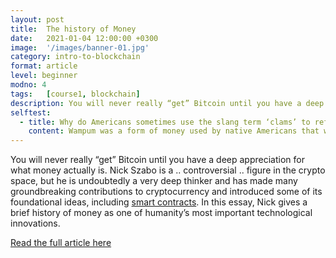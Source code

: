 ```yaml
---
layout: post
title:  The history of Money
date:   2021-01-04 12:00:00 +0300
image:  '/images/banner-01.jpg'
category: intro-to-blockchain
format: article
level: beginner
modno: 4
tags:   [course1, blockchain]
description: You will never really “get” Bitcoin until you have a deep appreciation for what money actually is. Nick Szabo is a .. controversial .. figure in the crypto space, but he is undoubtedly a very deep thinker and has made many groundbreaking contributions to cryptocurrency and introduced some of its foundational ideas, including smart contracts. In this essay, Nick gives a brief history of money as one of humanity’s most important technological innovations.
selftest:
  - title: Why do Americans sometimes use the slang term ‘clams’ to refer to money?
    content: Wampum was a form of money used by native Americans that was made from clamshells.
---
```


You will never really “get” Bitcoin until you have a deep appreciation for what money actually is. Nick Szabo is a .. controversial .. figure in the crypto space, but he is undoubtedly a very deep thinker and has made many groundbreaking contributions to cryptocurrency and introduced some of its foundational ideas, including [smart contracts](https://en.wikipedia.org/wiki/Smart_contract). In this essay, Nick gives a brief history of money as one of humanity’s most important technological innovations.

<a href="https://nakamotoinstitute.org/shelling-out/" target="_blank" class="purpleBtn" >Read the full article here</a>
